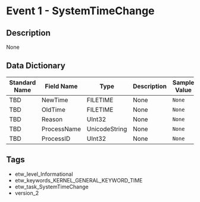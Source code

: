 # Event 1 - SystemTimeChange

## Description
None

## Data Dictionary
|Standard Name|Field Name|Type|Description|Sample Value|
|---|---|---|---|---|
|TBD|NewTime|FILETIME|None|`None`|
|TBD|OldTime|FILETIME|None|`None`|
|TBD|Reason|UInt32|None|`None`|
|TBD|ProcessName|UnicodeString|None|`None`|
|TBD|ProcessID|UInt32|None|`None`|

## Tags
* etw_level_Informational
* etw_keywords_KERNEL_GENERAL_KEYWORD_TIME
* etw_task_SystemTimeChange
* version_2